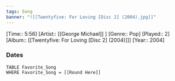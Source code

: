 ```yaml
---
tags: Song  
banner: "![[Twentyfive: For Loving [Disc 2] (2004).jpg]]"
---
```

[Time:: 5:56]
[Artist:: [[George Michael]] ]
[Genre:: Pop]
[Played:: 2]
[Album:: [[Twentyfive: For Loving [Disc 2] (2004)]]]
[Year:: 2004]
### Dates
````dataview
TABLE Favorite_Song
WHERE Favorite_Song = [[Round Here]]
````